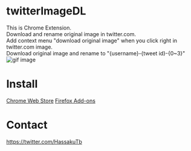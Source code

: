 # twitterImageDL
This is Chrome Extension.  
Download and rename original image in twitter.com.  
Add context menu "download original image" when you click right in twitter.com image.  
Download original image and rename to "{username}-{tweet id}-{0~3}"  
![gif image](https://raw.github.com/wiki/HassakuTb/TwitterImageDL/images/TwitterImageDL.gif)

# Install
[Chrome Web Store](https://chrome.google.com/webstore/detail/twitter-image-downloader/ljfafhkjifmbnflpbpeoepeponlkodel)
[Firefox Add-ons](https://addons.mozilla.org/ja/firefox/addon/twitter-image-downloader/)

# Contact
https://twitter.com/HassakuTb
